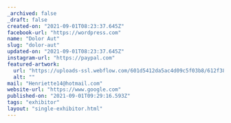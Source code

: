 ```yaml
---
_archived: false
_draft: false
created-on: "2021-09-01T08:23:37.645Z"
facebook-url: "https://wordpress.com"
name: "Dolor Aut"
slug: "dolor-aut"
updated-on: "2021-09-01T08:23:37.645Z"
instagram-url: "https://paypal.com"
featured-artwork:
  url: "https://uploads-ssl.webflow.com/601d5412da5ac4d09c5f03b8/612f38881c90a55cd136b81d_1630484616260-image14.jpg"
  alt: ""
mail: "Henriette14@hotmail.com"
website-url: "https://www.google.com"
published-on: "2021-09-01T09:29:16.593Z"
tags: "exhibitor"
layout: "single-exhibitor.html"
---
```



